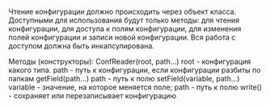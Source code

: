 Чтение конфигурации должно происходить через объект класса. Доступными для использования будут только методы: для чтения конфигурации, для доступа к полям конфигурации, для изменения полей конфигурации и записи новой конфигурации. Вся работа с доступом должна быть инкапсулирована.

Методы (конструкторы):
ConfReader(root, path...) root - конфигурация какого типа. path - путь к конфигурации, если конфигурации разбиты по папкам
getField(path...) path - путь к полю
setField(variable, path...) variable - значение, на которое меняется поле; path - путь к полю
write() - сохраняет или перезаписывает конфигурацию